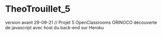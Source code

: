 # TheoTrouillet_5
version avant 29-09-21 //
Projet 5 OpenClassrooms ORINOCO découverte de javascript avec host du back-end sur Heroku
